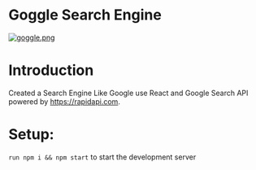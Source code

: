 # Goggle Search Engine

[![goggle.png](https://i.postimg.cc/YCsw4qSh/goggle.png)](https://postimg.cc/68nPgKnX)

# Introduction

Created a Search Engine Like Google use React and Google Search API powered by https://rapidapi.com.

# Setup:

`run npm i && npm start` to start the development server
